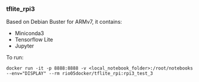 ### tflite_rpi3
Based on Debian Buster for ARMv7, it contains:

* Miniconda3
* Tensorflow Lite
* Jupyter

To run:

```console
docker run -it -p 8888:8888 -v <local_notebook_folder>:/root/notebooks --env="DISPLAY" --rm rio05docker/tflite_rpi:rpi3_test_3
```


